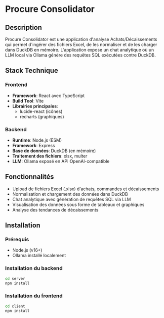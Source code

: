 # Procure Consolidator

## Description
Procure Consolidator est une application d'analyse Achats/Décaissements qui permet d'ingérer des fichiers Excel, de les normaliser et de les charger dans DuckDB en mémoire. L'application expose un chat analytique où un LLM local via Ollama génère des requêtes SQL exécutées contre DuckDB.

## Stack Technique

### Frontend
- **Framework**: React avec TypeScript
- **Build Tool**: Vite
- **Librairies principales**: 
  - lucide-react (icônes)
  - recharts (graphiques)

### Backend
- **Runtime**: Node.js (ESM)
- **Framework**: Express
- **Base de données**: DuckDB (en mémoire)
- **Traitement des fichiers**: xlsx, multer
- **LLM**: Ollama exposé en API OpenAI-compatible

## Fonctionnalités
- Upload de fichiers Excel (.xlsx) d'achats, commandes et décaissements
- Normalisation et chargement des données dans DuckDB
- Chat analytique avec génération de requêtes SQL via LLM
- Visualisation des données sous forme de tableaux et graphiques
- Analyse des tendances de décaissements

## Installation

### Prérequis
- Node.js (v16+)
- Ollama installé localement

### Installation du backend
```bash
cd server
npm install
```

### Installation du frontend
```bash
cd client
npm install
```
